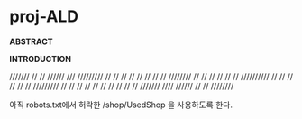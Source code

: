 # proj-ALD
**ABSTRACT**

**INTRODUCTION**

 ///////    //      //     //////        ///       /////////
//          //      //   //      //     // //    //
////////    //      //   //      //    //   //   //////////
//    //    //      //   //      //   /////////          //
//    //     //    //    //      //  //      //         // 
///////        ////        //////    //      //  ////////

아직 robots.txt에서 허락한 /shop/UsedShop 을 사용하도록 한다.
